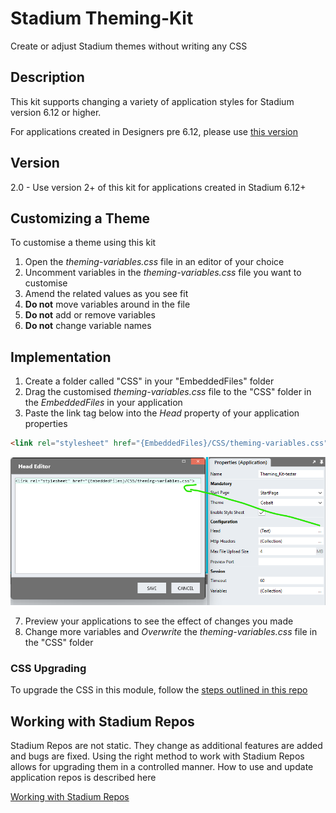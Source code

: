 # Stadium Theming-Kit
Create or adjust Stadium themes without writing any CSS

## Description
This kit supports changing a variety of application styles for Stadium version 6.12 or higher.

For applications created in Designers pre 6.12, please use [this version](/pre6.12)

## Version
2.0 - Use version 2+ of this kit for applications created in Stadium 6.12+

## Customizing a Theme
To customise a theme using this kit
1. Open the *theming-variables.css* file in an editor of your choice
2. Uncomment variables in the *theming-variables.css* file you want to customise
3. Amend the related values as you see fit
4. **Do not** move variables around in the file
5. **Do not** add or remove variables
6. **Do not** change variable names

## Implementation
1. Create a folder called "CSS" in your "EmbeddedFiles" folder
2. Drag the customised *theming-variables.css* file to the "CSS" folder in the *EmbeddedFiles* in your application
3. Paste the link tag below into the *Head* property of your application properties
```html
<link rel="stylesheet" href="{EmbeddedFiles}/CSS/theming-variables.css">
``` 

![](images/ApplicationHeadProp.png)

7. Preview your applications to see the effect of changes you made
8. Change more variables and *Overwrite* the *theming-variables.css* file in the "CSS" folder

### CSS Upgrading
To upgrade the CSS in this module, follow the [steps outlined in this repo](https://github.com/stadium-software/samples-upgrading)

## Working with Stadium Repos
Stadium Repos are not static. They change as additional features are added and bugs are fixed. Using the right method to work with Stadium Repos allows for upgrading them in a controlled manner. How to use and update application repos is described here 

[Working with Stadium Repos](https://github.com/stadium-software/samples-upgrading)